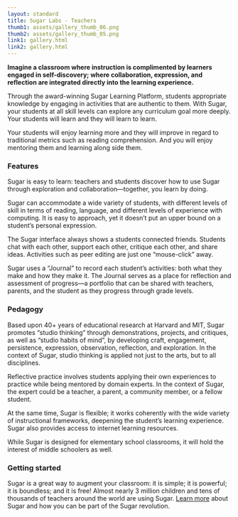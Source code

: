 ```yaml
---
layout: standard
title: Sugar Labs - Teachers
thumb1: assets/gallery_thumb_06.png
thumb2: assets/gallery_thumb_05.png
link1: gallery.html
link2: gallery.html
---
```

**Imagine a classroom where instruction is complimented by learners engaged in self-discovery; where collaboration, expression, and reflection are integrated directly into the learning experience.**

Through the award-winning Sugar Learning Platform, students appropriate knowledge by engaging in activities that are authentic to them. With Sugar, your students at all skill levels can explore any curriculum goal more deeply. Your students will learn and they will learn to learn.

Your students will enjoy learning more and they will improve in regard to traditional metrics such as reading comprehension. And you will enjoy mentoring them and learning along side them.

### Features

Sugar is easy to learn: teachers and students discover how to use Sugar through exploration and collaboration—together, you learn by doing.

Sugar can accommodate a wide variety of students, with different levels of skill in terms of reading, language, and different levels of experience with computing. It is easy to approach, yet it doesn’t put an upper bound on a student’s personal expression.

The Sugar interface always shows a students connected friends. Students chat with each other, support each other, critique each other, and share ideas. Activities such as peer editing are just one “mouse-click” away.

Sugar uses a “Journal” to record each student’s activities: both what they make and how they make it. The Journal serves as a place for reflection and assessment of progress—a portfolio that can be shared with teachers, parents, and the student as they progress through grade levels.

### Pedagogy

Based upon 40+ years of educational research at Harvard and MIT, Sugar promotes “studio thinking” through demonstrations, projects, and critiques, as well as “studio habits of mind”, by developing craft, engagement, persistence, expression, observation, reflection, and exploration. In the context of Sugar, studio thinking is applied not just to the arts, but to all disciplines.

Reflective practice involves students applying their own experiences to practice while being mentored by domain experts. In the context of Sugar, the expert could be a teacher, a parent, a community member, or a fellow student.

At the same time, Sugar is flexible; it works coherently with the wide variety of instructional frameworks, deepening the student’s learning experience. Sugar also provides access to internet learning resources.

While Sugar is designed for elementary school classrooms, it will hold the interest of middle schoolers as well.

### Getting started

Sugar is a great way to augment your classroom: it is simple; it is powerful; it is boundless; and it is free! Almost nearly 3 million children and tens of thousands of teachers around the world are using Sugar. [Learn more](about_features.html) about Sugar and how you can be part of the Sugar revolution.
